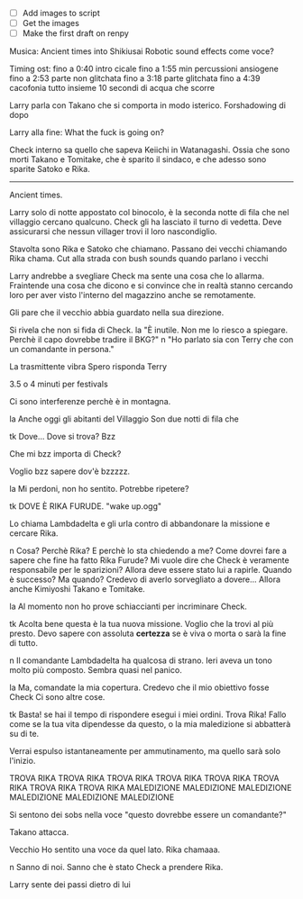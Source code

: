 - [ ] Add images to script
- [ ] Get the images
- [ ] Make the first draft on renpy

Musica: Ancient times into Shikiusai
Robotic sound effects come voce?

Timing ost:
fino a 0:40 intro cicale
fino a 1:55 min percussioni ansiogene
fino a 2:53 parte non glitchata
fino a 3:18 parte glitchata
fino a 4:39 cacofonia tutto insieme
10 secondi di acqua che scorre

Larry parla con Takano che si comporta in modo isterico.
Forshadowing di dopo

Larry alla fine: What the fuck is going on?

Check interno sa quello che sapeva Keiichi in Watanagashi. Ossia che sono morti Takano e Tomitake, che è sparito il sindaco, e che adesso sono sparite Satoko e Rika.

---



Ancient times.

Larry solo di notte appostato col binocolo, è la seconda notte di fila che nel villaggio cercano qualcuno. Check gli ha lasciato il turno di vedetta. Deve assicurarsi che nessun villager trovi il loro nascondiglio.


Stavolta sono Rika e Satoko che chiamano.
Passano dei vecchi chiamando Rika chama.
Cut alla strada con bush sounds quando parlano i vecchi

Larry andrebbe a svegliare Check ma sente una cosa che lo allarma.
Fraintende una cosa che dicono e si convince che in realtà stanno cercando loro per aver visto l'interno del magazzino anche se remotamente.



Gli pare che il vecchio abbia guardato nella sua direzione.

Si rivela che non si fida di Check.
la "È inutile. Non me lo riesco a spiegare. Perchè il capo dovrebbe tradire il BKG?"
n "Ho parlato sia con Terry che con un comandante in persona."





La trasmittente vibra
Spero risponda Terry

3.5 o 4 minuti per festivals

Ci sono interferenze perchè è in montagna.

la
Anche oggi gli abitanti del Villaggio
Son due notti di fila che

tk
Dove... Dove si trova? Bzz

Che mi bzz importa di Check?

Voglio bzz sapere dov'è bzzzzz.

la
Mi perdoni, non ho sentito. Potrebbe ripetere?

tk
DOVE È RIKA FURUDE.
"wake up.ogg"

Lo chiama Lambdadelta e gli urla contro di abbandonare la missione e cercare Rika.

n
Cosa? Perchè Rika? E perchè lo sta chiedendo a me? Come dovrei fare a sapere che fine ha fatto Rika Furude?
Mi vuole dire che Check è veramente responsabile per le sparizioni?
Allora deve essere stato lui a rapirle. 
Quando è successo?
Ma quando? Credevo di averlo sorvegliato a dovere...
Allora anche Kimiyoshi Takano e Tomitake.

la
Al momento non ho prove schiaccianti per incriminare Check. 

tk
Acolta bene questa è la tua nuova missione. Voglio che la trovi al più presto. Devo sapere con assoluta **certezza** se è viva o morta o sarà la fine di tutto.

n
Il comandante Lambdadelta ha qualcosa di strano.
Ieri aveva un tono molto più composto. Sembra quasi nel panico.

la
Ma, comandate la mia copertura.
Credevo che il mio obiettivo fosse Check
Ci sono altre cose.

tk
Basta! se hai il tempo di rispondere esegui i miei ordini.
Trova Rika! Fallo come se la tua vita dipendesse da questo, o la mia maledizione si abbatterà su di te.

Verrai espulso istantaneamente per ammutinamento, ma quello sarà solo l'inizio.

TROVA RIKA TROVA RIKA TROVA RIKA TROVA RIKA TROVA RIKA TROVA RIKA TROVA RIKA TROVA RIKA
MALEDIZIONE MALEDIZIONE MALEDIZIONE MALEDIZIONE MALEDIZIONE MALEDIZIONE


Si sentono dei sobs nella voce
"questo dovrebbe essere un comandante?"


Takano attacca.

Vecchio
Ho sentito una voce da quel lato.
Rika chamaaa.

n
Sanno di noi. Sanno che è stato Check a prendere Rika.

Larry sente dei passi dietro di lui